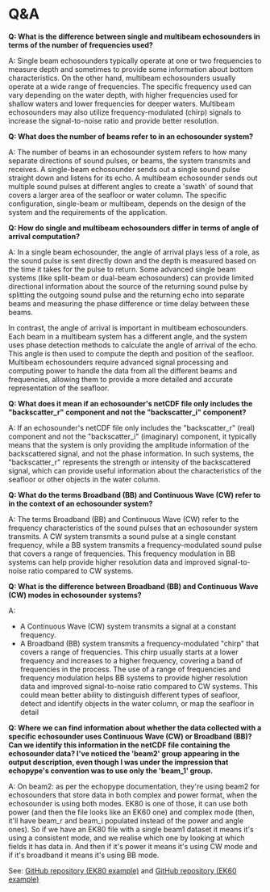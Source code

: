 # Q&A


**Q: What is the difference between single and multibeam echosounders in terms of the number of frequencies used?**

A: Single beam echosounders typically operate at one or two frequencies to measure depth and sometimes to provide some information about bottom characteristics. On the other hand, multibeam echosounders usually operate at a wide range of frequencies. The specific frequency used can vary depending on the water depth, with higher frequencies used for shallow waters and lower frequencies for deeper waters. Multibeam echosounders may also utilize frequency-modulated (chirp) signals to increase the signal-to-noise ratio and provide better resolution.

**Q: What does the number of beams refer to in an echosounder system?**

A: The number of beams in an echosounder system refers to how many separate directions of sound pulses, or beams, the system transmits and receives. A single-beam echosounder sends out a single sound pulse straight down and listens for its echo. A multibeam echosounder sends out multiple sound pulses at different angles to create a 'swath' of sound that covers a larger area of the seafloor or water column. The specific configuration, single-beam or multibeam, depends on the design of the system and the requirements of the application.

**Q: How do single and multibeam echosounders differ in terms of angle of arrival computation?**

A: In a single beam echosounder, the angle of arrival plays less of a role, as the sound pulse is sent directly down and the depth is measured based on the time it takes for the pulse to return. Some advanced single beam systems (like split-beam or dual-beam echosounders) can provide limited directional information about the source of the returning sound pulse by splitting the outgoing sound pulse and the returning echo into separate beams and measuring the phase difference or time delay between these beams.

In contrast, the angle of arrival is important in multibeam echosounders. Each beam in a multibeam system has a different angle, and the system uses phase detection methods to calculate the angle of arrival of the echo. This angle is then used to compute the depth and position of the seafloor. Multibeam echosounders require advanced signal processing and computing power to handle the data from all the different beams and frequencies, allowing them to provide a more detailed and accurate representation of the seafloor.

**Q: What does it mean if an echosounder's netCDF file only includes the "backscatter_r" component and not the "backscatter_i" component?**

A: If an echosounder's netCDF file only includes the "backscatter_r" (real) component and not the "backscatter_i" (imaginary) component, it typically means that the system is only providing the amplitude information of the backscattered signal, and not the phase information. In such systems, the "backscatter_r" represents the strength or intensity of the backscattered signal, which can provide useful information about the characteristics of the seafloor or other objects in the water column.

**Q: What do the terms Broadband (BB) and Continuous Wave (CW) refer to in the context of an echosounder system?**

A: The terms Broadband (BB) and Continuous Wave (CW) refer to the frequency characteristics of the sound pulses that an echosounder system transmits. A CW system transmits a sound pulse at a single constant frequency, while a BB system transmits a frequency-modulated sound pulse that covers a range of frequencies. This frequency modulation in BB systems can help provide higher resolution data and improved signal-to-noise ratio compared to CW systems.

**Q: What is the difference between Broadband (BB) and Continuous Wave (CW) modes in echosounder systems?**

A:
- A Continuous Wave (CW) system transmits a signal at a constant frequency.
- A Broadband (BB) system transmits a frequency-modulated "chirp" that covers a range of frequencies. This chirp usually starts at a lower frequency and increases to a higher frequency, covering a band of frequencies in the process. The use of a range of frequencies and frequency modulation helps BB systems to provide higher resolution data and improved signal-to-noise ratio compared to CW systems. This could mean better ability to distinguish different types of seafloor, detect and identify objects in the water column, or map the seafloor in detail

**Q: Where we can find information about whether the data collected with a specific echosounder uses Continuous Wave (CW) or Broadband (BB)? Can we identify this information in the netCDF file containing the echosounder data? I've noticed the 'beam2' group appearing in the output description, even though I was under the impression that echopype's convention was to use only the 'beam_1' group.**

A: On beam2: as per the echopype documentation, they're using beam2 for echosounders that store data in both complex and power format, when the echosounder is using both modes. EK80 is one of those, it can use both power (and then the file looks like an EK60 one) and complex mode (then, it'll have beam_r and beam_i populated instead of the power and angle ones). So if we have an EK80 file with a single beam1 dataset it means it's using a consistent mode, and we realise which one by looking at which fields it has data in. And then if it's power it means it's using CW mode and if it's broadband it means it's using BB mode.

See: [GitHub repository (EK80 example)](https://github.com/OceanStreamIO/echopype-scratchpad/blob/main/echopype-scratchpad/one_off_notebook/Basic%20echopype%20processing%20of%20EK80.ipynb) and [GitHub repository (EK60 example)](https://github.com/OceanStreamIO/echopype-scratchpad/blob/main/echopype-scratchpad/one_off_notebook/Basic%20echopype%20processing%20of%20EK60%20files.ipynb)
